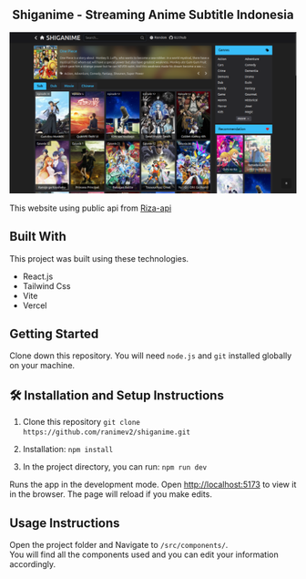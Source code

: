 <h2 align="center">
  Shiganime - Streaming Anime Subtitle Indonesia <br/>
</h2>

<img src='./public/demo.png'>

This website using public api from <a href='https://otakudesu-zeta.vercel.app/'>Riza-api</a>

## Built With

<!-- My personal portfolio <a href="///" target="_blank">wait</a> which features some of my github projects as well as my resume and technical skills.<br/> -->

This project was built using these technologies.

- React.js
- Tailwind Css
- Vite
- Vercel

## Getting Started

Clone down this repository. You will need `node.js` and `git` installed globally on your machine.

## 🛠 Installation and Setup Instructions

1. Clone this repository `git clone https://github.com/ranimev2/shiganime.git`

2. Installation: `npm install`

3. In the project directory, you can run: `npm run dev`

Runs the app in the development mode.
Open [http://localhost:5173](http://localhost:5173) to view it in the browser.
The page will reload if you make edits.

## Usage Instructions

Open the project folder and Navigate to `/src/components/`. <br/>
You will find all the components used and you can edit your information accordingly.
